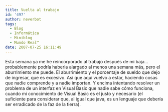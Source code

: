 ```yaml
---
title: Vuelta al trabajo
id: '497'
author: neverbot
tags:
  - Blog
  - Informática
  - Miniblog
  - Mundo Real™
date: 2007-07-25 16:11:49
---
```


Esta semana ya me he reincorporado al trabajo después de mi baja... probablemente podría haberla alargado al menos una semana más, pero el aburrimiento me puede. El aburrimiento y el porcentaje de sueldo que dejo de ingresar, que es excesivo. Así que aquí vuelvo a estar, haciendo cosas que nadie comprende y a nadie importan. Y encima intentando resolver un problema de un interfaz en Visual Basic que nadie sabe cómo funciona, cuando mi conocimiento de Visual Basic es el justo y necesario (el suficiente para considerar que, al igual que java, es un lenguaje que debería ser erradicado de la faz de la tierra).
